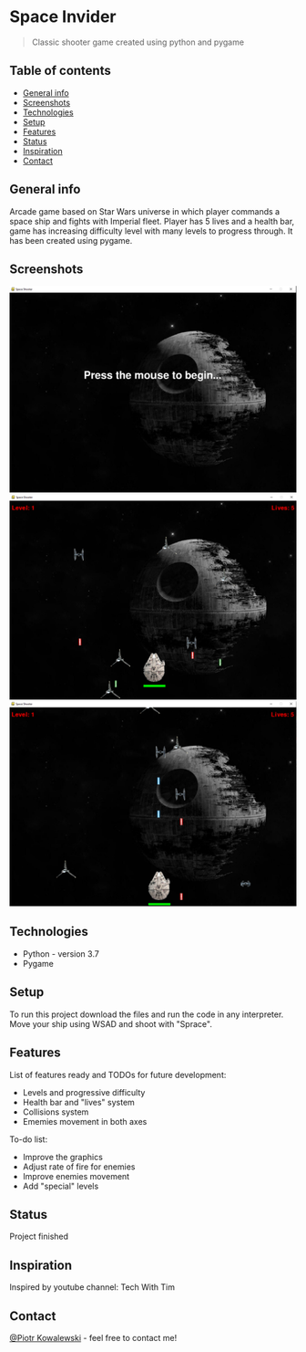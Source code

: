 # Space Invider
> Classic shooter game created using python and pygame

## Table of contents
* [General info](#general-info)
* [Screenshots](#screenshots)
* [Technologies](#technologies)
* [Setup](#setup)
* [Features](#features)
* [Status](#status)
* [Inspiration](#inspiration)
* [Contact](#contact)

## General info
Arcade game based on Star Wars universe in which player commands a space ship and fights with Imperial fleet. Player has 5 lives and a health bar, game has increasing difficulty level with many levels to progress through. It has been created using pygame.

## Screenshots
![Main menu](./img/screen1.PNG)
![App Layout](./img/screen2.PNG)
![App Layout](./img/screen3.PNG)

## Technologies
* Python - version 3.7
* Pygame

## Setup
To run this project download the files and run the code in any interpreter. Move your ship using WSAD and shoot with "Sprace".

## Features
List of features ready and TODOs for future development:
* Levels and progressive difficulty
* Health bar and "lives" system
* Collisions system
* Ememies movement in both axes

To-do list:
* Improve the graphics
* Adjust rate of fire for enemies
* Improve enemies movement
* Add "special" levels 

## Status
Project finished

## Inspiration
Inspired by youtube channel: Tech With Tim

## Contact
[@Piotr Kowalewski](https://pkow.herokuapp.com) - feel free to contact me!
